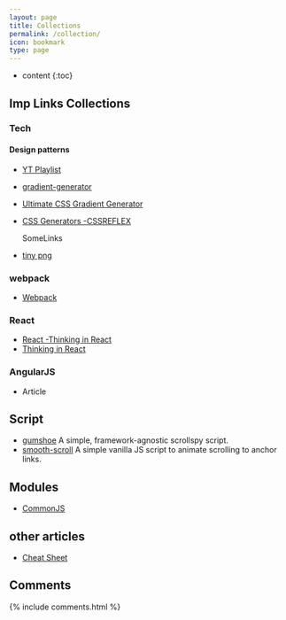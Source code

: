 ```yaml
---
layout: page
title: Collections
permalink: /collection/
icon: bookmark
type: page
---
```


* content
{:toc}

## Imp Links Collections

### Tech

#### Design patterns
* [YT Playlist](https://m.youtube.com/playlist?list=PLrhzvIcii6GNjpARdnO4ueTUAVR9eMBpc)
* [gradient-generator](http://www.cssmatic.com/gradient-generator)
* [Ultimate CSS Gradient Generator](http://www.colorzilla.com/gradient-editor/)
* [CSS Generators -CSSREFLEX](http://www.cssreflex.com/css-generators/)

    SomeLinks

- [tiny png](https://tinypng.com/)


### webpack

* [Webpack ](https://www.gitbook.com/book/zhaoda/webpack/details)

### React

* [React -Thinking in React](http://reactjs.cn/react/docs/thinking-in-react.html)
* [Thinking in React](http://facebook.github.io/react/docs/thinking-in-react.html)

### AngularJS
- Article

## Script

- [gumshoe](https://github.com/cferdinandi/gumshoe)
    A simple, framework-agnostic scrollspy script.
- [smooth-scroll](https://github.com/cferdinandi/smooth-scroll)
  A simple vanilla JS script to animate scrolling to anchor links.

## Modules
* [CommonJS ](http://javascript.ruanyifeng.com/nodejs/module.html)

## other articles
- [Cheat Sheet](http://gethead.info/)


## Comments

{% include comments.html %}
